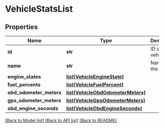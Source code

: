 # VehicleStatsList

## Properties
Name | Type | Description | Notes
------------ | ------------- | ------------- | -------------
**id** | **str** | ID of the vehicle. | [optional] 
**name** | **str** | Name of the vehicle. | [optional] 
**engine_states** | [**list[VehicleEngineState]**](VehicleEngineState.md) |  | [optional] 
**fuel_percents** | [**list[VehicleFuelPercent]**](VehicleFuelPercent.md) |  | [optional] 
**obd_odometer_meters** | [**list[VehicleObdOdometerMeters]**](VehicleObdOdometerMeters.md) |  | [optional] 
**gps_odometer_meters** | [**list[VehicleGpsOdometerMeters]**](VehicleGpsOdometerMeters.md) |  | [optional] 
**obd_engine_seconds** | [**list[VehicleObdEngineSeconds]**](VehicleObdEngineSeconds.md) |  | [optional] 

[[Back to Model list]](../README.md#documentation-for-models) [[Back to API list]](../README.md#documentation-for-api-endpoints) [[Back to README]](../README.md)


